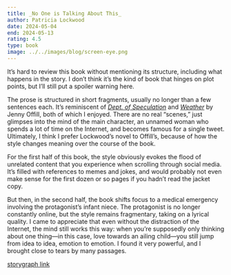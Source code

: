 ```yaml
---
title: _No One is Talking About This_
author: Patricia Lockwood
date: 2024-05-04
end: 2024-05-13
rating: 4.5
type: book
image: ../../images/blog/screen-eye.png
---
```


It’s hard to review this book without mentioning its structure, including what happens in the story. I don’t think it’s the kind of book that hinges on plot points, but I’ll still put a spoiler warning here.

The prose is structured in short fragments, usually no longer than a few sentences each. It’s reminiscent of [_Dept. of Speculation_](https://app.thestorygraph.com/books/a076c99b-6a76-4a78-a02a-20cec3fcff67) and [_Weather_](https://app.thestorygraph.com/books/29d077e0-1ce4-4000-b99e-425e6cc89dfe) by Jenny Offill, both of which I enjoyed. There are no real “scenes,” just glimpses into the mind of the main character, an unnamed woman who spends a lot of time on the Internet, and becomes famous for a single tweet. Ultimately, I think I prefer Lockwood’s novel to Offill’s, because of how the style changes meaning over the course of the book.

For the first half of this book, the style obviously evokes the flood of unrelated content that you experience when scrolling through social media. It’s filled with references to memes and jokes, and would probably not even make sense for the first dozen or so pages if you hadn’t read the jacket copy.

But then, in the second half, the book shifts focus to a medical emergency involving the protagonist’s infant niece. The protagonist is no longer constantly online, but the style remains fragmentary, taking on a lyrical quality. I came to appreciate that even without the distraction of the Internet, the mind still works this way: when you’re supposedly only thinking about one thing—in this case, love towards an ailing child—you still jump from idea to idea, emotion to emotion. I found it very powerful, and I brought close to tears by many passages.

[storygraph link](https://app.thestorygraph.com/books/60cf7ed9-b405-440b-b085-36faf970e66f)